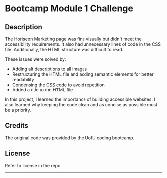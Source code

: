 # Bootcamp Module 1 Challenge

## Description

The Horiseon Marketing page was fine visually but didn't meet the accessibility requirements. It also had unnecessary lines of code in the CSS file. Additionally, the HTML structure was difficult to read. 

These issues were solved by:

- Adding alt descriptions to all images
- Restructuring the HTML file and adding semantic elements for better readability
- Condensing the CSS code to avoid repetition 
- Added a title to the HTML file

In this project, I learned the importance of building accessible websites. I also learned why keeping the code clean and as concise as possible must be a priority. 

## Credits

The original code was provided by the UofU coding bootcamp. 

## License

Refer to license in the repo

---
